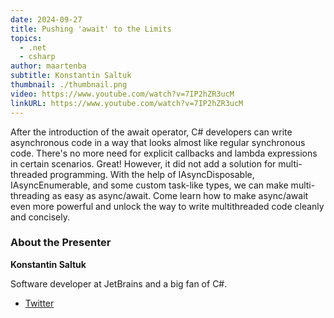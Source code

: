 ```yaml
---
date: 2024-09-27
title: Pushing 'await' to the Limits
topics:
  - .net
  - csharp
author: maartenba
subtitle: Konstantin Saltuk
thumbnail: ./thumbnail.png
video: https://www.youtube.com/watch?v=7IP2hZR3ucM
linkURL: https://www.youtube.com/watch?v=7IP2hZR3ucM
---
```


After the introduction of the await operator, C# developers can write asynchronous code in a way that looks almost like regular synchronous code. There's no more need for explicit callbacks and lambda expressions in certain scenarios. Great! However, it did not add a solution for multi-threaded programming. With the help of IAsyncDisposable, IAsyncEnumerable, and some custom task-like types, we can make multi-threading as easy as async/await. Come learn how to make async/await even more powerful and unlock the way to write multithreaded code cleanly and concisely.

### About the Presenter

**Konstantin Saltuk**

Software developer at JetBrains and a big fan of C#.

- [Twitter](https://github.com/saltukkos)

